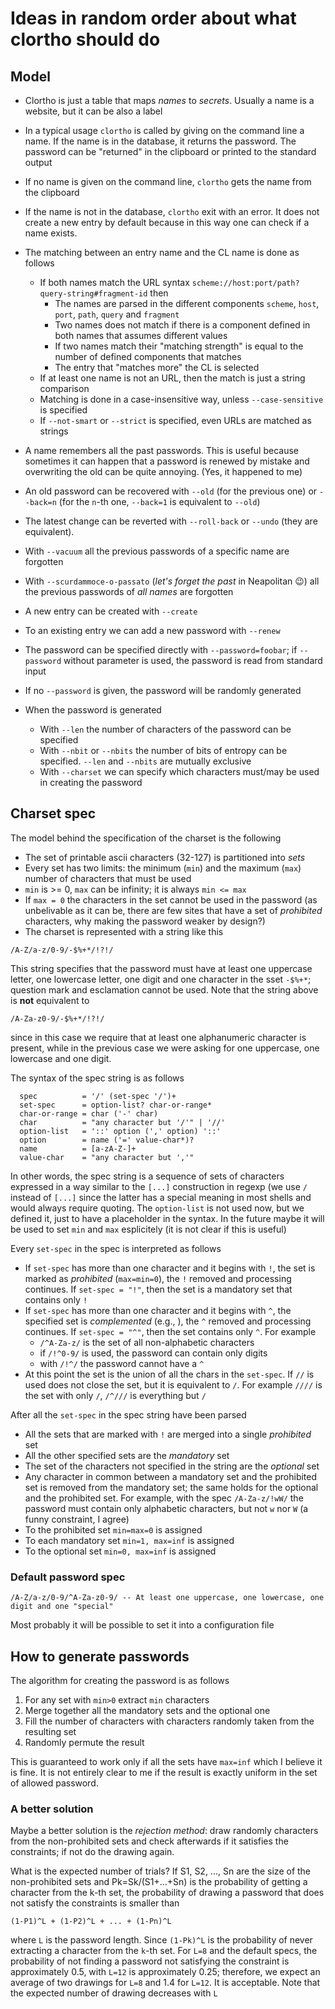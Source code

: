 # Ideas in random order about what clortho should do

## Model

* Clortho is just a table that maps _names_ to _secrets_.  Usually a name is a website, but it can be also a label
* In a typical usage `clortho` is called by giving on the command line a name. If the name is in the database, it returns the password.  The password can be "returned" in the clipboard or printed to the standard output
* If no name is given on the command line, `clortho` gets the name from the clipboard
* If the name is not in the database, `clortho` exit with an error. It does not create a new entry by default because in this way one can check if a name exists.
* The matching between an entry name and the CL name is done as follows
  * If both names match the URL syntax `scheme://host:port/path?query-string#fragment-id` then
    * The names are parsed in the different components `scheme`, `host`, `port`, `path`, `query` and `fragment` 
    * Two names does not match if there is a component defined in both names that assumes different values
    * If two names match their "matching strength" is equal to the number of defined components that matches
    * The entry that "matches more" the CL is selected
  * If at least one name is not an URL, then the match is just a string comparison
  * Matching is done in a case-insensitive way, unless `--case-sensitive` is specified
  * If `--not-smart` or `--strict` is specified, even URLs are matched as strings

* A name remembers all the past passwords.  This is useful because sometimes it can happen that a password is renewed by mistake and overwriting the old can be quite annoying. (Yes, it happened to me)
* An old password can be recovered with `--old` (for the previous one) or `--back=n` (for the `n`-th one, `--back=1` is equivalent to `--old`)
* The latest change can be reverted with `--roll-back` or `--undo` (they are equivalent).
* With `--vacuum` all the previous passwords of a specific name are forgotten
* With `--scurdammoce-o-passato` (_let's forget the past_ in Neapolitan :wink:) all the previous passwords of *all names* are forgotten

* A new entry can be created with `--create`
* To an existing entry we can add a new password with `--renew`
* The password can be specified directly with `--password=foobar`; if `--password` without parameter is used, the password is read from standard input
* If no `--password` is given, the password will be randomly generated
* When the password is generated
  * With `--len` the number of characters of the password can be specified
  * With `--nbit` or `--nbits` the number of bits of entropy can be specified. `--len` and `--nbits` are mutually exclusive
  * With `--charset` we can specify which characters must/may be used in creating the password

## Charset spec

The model behind the specification of the charset is the following

* The set of printable ascii characters (32-127) is partitioned into _sets_
* Every set has two limits: the minimum (`min`) and the maximum (`max`) number of characters that must be used
* `min` is >= 0, `max` can be infinity; it is always `min <= max`
* If `max = 0` the characters in the set cannot be used in the password (as unbelivable as it can be, there are few sites that have a set of _prohibited_ characters, why making the password weaker by design?)
* The charset is represented with a string like this

```
/A-Z/a-z/0-9/-$%+*/!?!/
```
This string specifies that the password must have at least one uppercase letter, one lowercase letter, one digit and one character in the sset `-$%+*`; question mark and esclamation cannot be used. Note that the string above is **not** equivalent to 
```
/A-Za-z0-9/-$%+*/!?!/
```
since in this case we require that at least one alphanumeric character is present, while in the previous case we were asking for one uppercase, one lowercase and one digit.

The syntax of the spec string is as follows
```
  spec          = '/' (set-spec '/')+
  set-spec      = option-list? char-or-range*
  char-or-range = char ('-' char)
  char          = "any character but '/'" | '//'
  option-list   = '::' option (',' option) '::'
  option        = name ('=' value-char*)?
  name          = [a-zA-Z-]+
  value-char    = "any character but ','"
```
In other words, the spec string is a sequence of sets of characters expressed in a way similar to the `[...]` construction in regexp (we use `/` instead of `[...]` since the latter has a special meaning in most shells and would always require quoting. The `option-list` is not used now, but we defined it, just to have a placeholder in the syntax. In the future maybe it will be used to set `min` and `max` esplicitely (it is not clear if this is useful)

Every `set-spec` in the spec is interpreted as follows

* If `set-spec` has more than one character and it begins with `!`, the set is marked as _prohibited_ (`max=min=0`), the `!` removed and processing continues. If `set-spec = "!"`, then the set is a mandatory set that contains only `!`
* If `set-spec` has more than one character and it begins with `^`, the specified set is _complemented_ (e.g., ),  the `^` removed and processing continues. If `set-spec = "^"`, then the set  contains only `^`. For example
  * `/^A-Za-z/` is the set of all non-alphabetic characters
  * if `/!^0-9/` is used, the password can contain only digits
  * with `/!^/` the password cannot have a `^`
* At this point the set is the union of all the chars in the `set-spec`. If `//` is used does not close the set, but it is equivalent to `/`.  For example `////` is the set with only `/`, `/^///` is everything but `/`

After all the `set-spec` in the spec string have been parsed
* All the sets that are marked with `!` are merged into a single _prohibited_ set
* All the other specified sets are the _mandatory_ set
* The set of the characters not specified in the string are the _optional_ set
* Any character in common between a mandatory set and the prohibited set is removed from the mandatory set; the same holds for the optional and the prohibited set. For example, with the spec `/A-Za-z/!wW/` the password must contain only alphabetic characters, but not `w` nor `W` (a funny constraint, I agree)
* To the prohibited set `min=max=0` is assigned
* To each mandatory set `min=1, max=inf` is assigned
* To the optional set `min=0, max=inf` is assigned

### Default password spec

```
/A-Z/a-z/0-9/^A-Za-z0-9/ -- At least one uppercase, one lowercase, one digit and one "special"
```

Most probably it will be possible to set it into a configuration file

## How to generate passwords

The algorithm for creating the password is as follows
1. For any set with `min>0` extract `min` characters
2. Merge together all the mandatory sets and the optional one
3. Fill the number of characters with characters randomly taken from the resulting set
4. Randomly permute the result

This is guaranteed to work only if all the sets have `max=inf` which I believe it is fine.
It is not entirely clear to me if the result is exactly uniform in the set of allowed password.

### A better solution

Maybe a better solution is the _rejection method_: draw randomly characters from the non-prohibited sets and check afterwards if it satisfies the constraints; if not do the drawing again. 

What is the expected number of trials? If S1, S2, ..., Sn are the size of the non-prohibited sets and Pk=Sk/(S1+...+Sn) is the probability of getting a character from the k-th set, the probability of drawing a password that does not satisfy the constraints is smaller than
```
(1-P1)^L + (1-P2)^L + ... + (1-Pn)^L
```
where `L` is the password length. Since `(1-Pk)^L` is the probability of never extracting a character from the `k`-th set. For `L=8` and the default specs, the probability of not finding a password not satisfying the constraint is approximately 0.5, with `L=12` is approximately 0.25; therefore, we expect an average of two drawings for `L=8` and 1.4 for `L=12`. It is acceptable. Note that the expected number of drawing decreases with `L`

